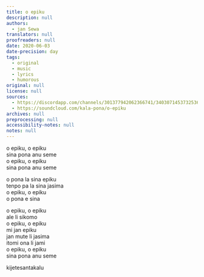 ```yaml
---
title: o epiku
description: null
authors:
  - jan Sewa
translators: null
proofreaders: null
date: 2020-06-03
date-precision: day
tags:
  - original
  - music
  - lyrics
  - humorous
original: null
license: null
sources:
  - https://discordapp.com/channels/301377942062366741/340307145373253642/717800314732019744
  - https://soundcloud.com/kala-pona/o-epiku
archives: null
preprocessing: null
accessibility-notes: null
notes: null
---
```


o epiku, o epiku  \
sina pona anu seme  \
o epiku, o epiku  \
sina pona anu seme

o pona la sina epiku  \
tenpo pa la sina jasima  \
o epiku, o epiku  \
o pona e sina

o epiku, o epiku  \
ale li sikomo  \
o epiku, o epiku  \
mi jan epiku  \
jan mute li jasima  \
itomi ona li jami  \
o epiku, o epiku  \
sina pona anu seme

kijetesantakalu
